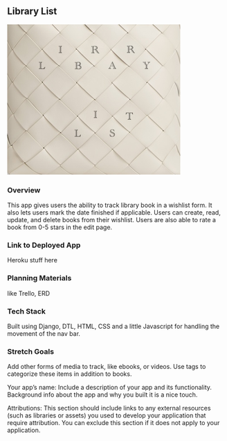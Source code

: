 

## Library List

![LL logo](/main_app/static/images/bag1.jpg)

### Overview
This app gives users the ability to track library book in a wishlist form. It also lets users mark the date finished if applicable. Users can create, read, update, and delete books from their wishlist. Users are also able to rate a book from 0-5 stars in the edit page.

### Link to Deployed App
Heroku stuff here

### Planning Materials
like Trello, ERD

### Tech Stack
Built using Django, DTL, HTML, CSS and a little Javascript for handling the movement of the nav bar.

### Stretch Goals
Add other forms of media to track, like ebooks, or videos. Use tags to categorize these items in addition to books.






Your app’s name: Include a description of your app and its functionality. Background info about the app and why you built it is a nice touch.

Attributions: This section should include links to any external resources (such as libraries or assets) you used to develop your application that require attribution. You can exclude this section if it does not apply to your application.
